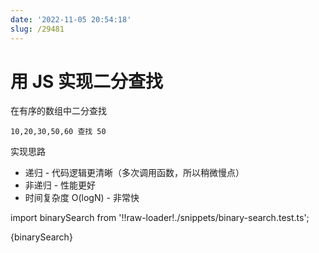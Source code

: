 ```yaml
---
date: '2022-11-05 20:54:18'
slug: /29481
---
```

# 用 JS 实现二分查找

在有序的数组中二分查找

```
10,20,30,50,60 查找 50
```

实现思路

- 递归 - 代码逻辑更清晰（多次调用函数，所以稍微慢点）
- 非递归 - 性能更好
- 时间复杂度 O(logN) - 非常快

import binarySearch from '!!raw-loader!./snippets/binary-search.test.ts';

<JsDemo lang='ts'>{binarySearch}</JsDemo>
